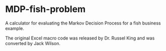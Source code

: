 # MDP-fish-problem
A calculator for evaluating the Markov Decision Process for a fish business example.

The original Excel macro code was released by Dr. Russel King and was converted by Jack Wilson.

